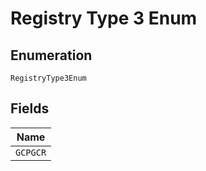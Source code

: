 
# Registry Type 3 Enum

## Enumeration

`RegistryType3Enum`

## Fields

| Name |
|  --- |
| `GCPGCR` |

